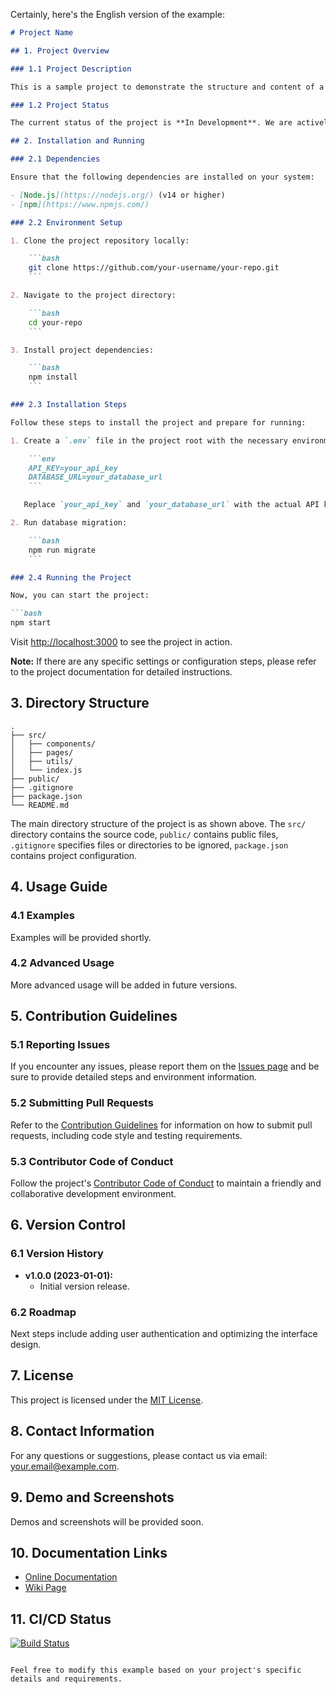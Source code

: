 Certainly, here's the English version of the example:

```markdown
# Project Name

## 1. Project Overview

### 1.1 Project Description

This is a sample project to demonstrate the structure and content of a project README file. The goal of the project is to showcase how to organize and document an open-source project effectively.

### 1.2 Project Status

The current status of the project is **In Development**. We are actively adding new features and improvements.

## 2. Installation and Running

### 2.1 Dependencies

Ensure that the following dependencies are installed on your system:

- [Node.js](https://nodejs.org/) (v14 or higher)
- [npm](https://www.npmjs.com/)

### 2.2 Environment Setup

1. Clone the project repository locally:

    ```bash
    git clone https://github.com/your-username/your-repo.git
    ```

2. Navigate to the project directory:

    ```bash
    cd your-repo
    ```

3. Install project dependencies:

    ```bash
    npm install
    ```

### 2.3 Installation Steps

Follow these steps to install the project and prepare for running:

1. Create a `.env` file in the project root with the necessary environment variables:

    ```env
    API_KEY=your_api_key
    DATABASE_URL=your_database_url
    ```

   Replace `your_api_key` and `your_database_url` with the actual API key and database URL.

2. Run database migration:

    ```bash
    npm run migrate
    ```

### 2.4 Running the Project

Now, you can start the project:

```bash
npm start
```

Visit [http://localhost:3000](http://localhost:3000) to see the project in action.

**Note:** If there are any specific settings or configuration steps, please refer to the project documentation for detailed instructions.

## 3. Directory Structure

```
.
├── src/
│   ├── components/
│   ├── pages/
│   ├── utils/
│   └── index.js
├── public/
├── .gitignore
├── package.json
└── README.md
```

The main directory structure of the project is as shown above. The `src/` directory contains the source code, `public/` contains public files, `.gitignore` specifies files or directories to be ignored, `package.json` contains project configuration.

## 4. Usage Guide

### 4.1 Examples

Examples will be provided shortly.

### 4.2 Advanced Usage

More advanced usage will be added in future versions.

## 5. Contribution Guidelines

### 5.1 Reporting Issues

If you encounter any issues, please report them on the [Issues page](https://github.com/your-username/your-repo/issues) and be sure to provide detailed steps and environment information.

### 5.2 Submitting Pull Requests

Refer to the [Contribution Guidelines](CONTRIBUTING.md) for information on how to submit pull requests, including code style and testing requirements.

### 5.3 Contributor Code of Conduct

Follow the project's [Contributor Code of Conduct](CODE_OF_CONDUCT.md) to maintain a friendly and collaborative development environment.

## 6. Version Control

### 6.1 Version History

- **v1.0.0 (2023-01-01):**
  - Initial version release.

### 6.2 Roadmap

Next steps include adding user authentication and optimizing the interface design.

## 7. License

This project is licensed under the [MIT License](LICENSE).

## 8. Contact Information

For any questions or suggestions, please contact us via email: your.email@example.com.

## 9. Demo and Screenshots

Demos and screenshots will be provided soon.

## 10. Documentation Links

- [Online Documentation](https://docs.example.com)
- [Wiki Page](https://github.com/your-username/your-repo/wiki)

## 11. CI/CD Status

[![Build Status](https://github.com/your-username/your-repo/actions/workflows/ci.yml/badge.svg)](https://github.com/your-username/your-repo/actions/workflows/ci.yml)
```

Feel free to modify this example based on your project's specific details and requirements.
